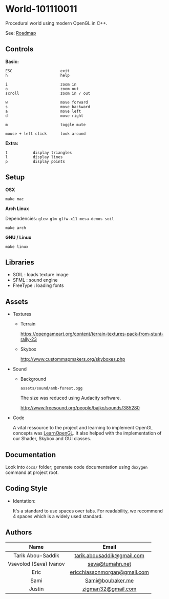 # World-101110011

Procedural world using modern OpenGL in C++.

See: [Roadmap](docs/roadmap.md)

## Controls

**Basic:**

    ESC                     exit
    h                       help
    
    i                       zoom in
    o                       zoom out
    scroll                  zoom in / out
    
    w                       move forward
    s                       move backward
    a                       move left
    d                       move right

    m                       toggle mute
    
    mouse + left click      look around
    
**Extra:**

    t           display triangles
    l           display lines
    p           display points

## Setup

**OSX**

    make mac

**Arch Linux**

Dependencies: ```glew glm glfw-x11 mesa-demos soil```

    make arch

**GNU / Linux**

    make linux

## Libraries

- SOIL : loads texture image
- SFML : sound engine
- FreeType : loading fonts

## Assets

- Textures

    - Terrain
    
        https://opengameart.org/content/terrain-textures-pack-from-stunt-rally-23

    - Skybox

        http://www.custommapmakers.org/skyboxes.php

- Sound
    
    - Background

        ```assets/sound/amb-forest.ogg```

        The size was reduced using Audacity software.

        http://www.freesound.org/people/bajko/sounds/385280

- Code
    
    A vital ressource to the project and learning to implement
    OpenGL concepts was [LearnOpenGL](https://learnopengl.com). It also helped with the implementation of our Shader, Skybox and GUI classes. 

## Documentation

Look into ```docs/``` folder; generate code documentation using ```doxygen``` command at project root.

## Coding Style

- Identation:

    It's a standard to use spaces over tabs. For readability, we recommend 4 spaces which is a widely used standard.

## Authors

| Name                   |  Email                       |
|:----------------------:|:----------------------------:|
| Tarik Abou-Saddik      | tarik.abousaddik@gmail.com   |
| Vsevolod (Seva) Ivanov | seva@tumahn.net              |
| Eric                   | ericchiassonmorgan@gmail.com |
| Sami					 | Sami@boubaker.me			    |
| Justin                 | zigman32@gmail.com           |
